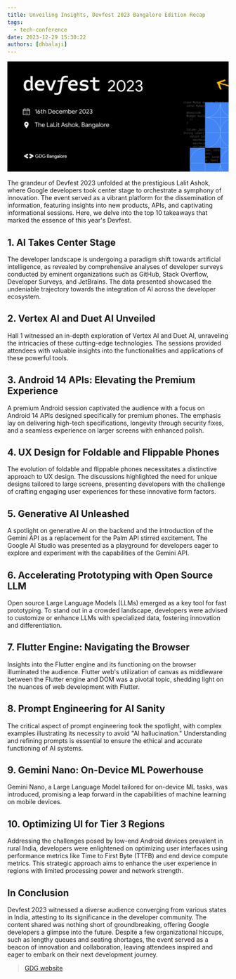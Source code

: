 ```yaml
---
title: Unveiling Insights, Devfest 2023 Bangalore Edition Recap
tags:
  - tech-conference
date: 2023-12-29 15:30:22
authors: [dhbalaji]
---
```


![dev fest 2023 banner](../assets/dev-fest-banner.webp)

The grandeur of Devfest 2023 unfolded at the prestigious Lalit Ashok, where Google developers took center stage to orchestrate a symphony of innovation. The event served as a vibrant platform for the dissemination of information, featuring insights into new products, APIs, and captivating informational sessions. Here, we delve into the top 10 takeaways that marked the essence of this year's Devfest.

## 1. AI Takes Center Stage

The developer landscape is undergoing a paradigm shift towards artificial intelligence, as revealed by comprehensive analyses of developer surveys conducted by eminent organizations such as GitHub, Stack Overflow, Developer Surveys, and JetBrains. The data presented showcased the undeniable trajectory towards the integration of AI across the developer ecosystem.

## 2. Vertex AI and Duet AI Unveiled

Hall 1 witnessed an in-depth exploration of Vertex AI and Duet AI, unraveling the intricacies of these cutting-edge technologies. The sessions provided attendees with valuable insights into the functionalities and applications of these powerful tools.

## 3. Android 14 APIs: Elevating the Premium Experience

A premium Android session captivated the audience with a focus on Android 14 APIs designed specifically for premium phones. The emphasis lay on delivering high-tech specifications, longevity through security fixes, and a seamless experience on larger screens with enhanced polish.

## 4. UX Design for Foldable and Flippable Phones

The evolution of foldable and flippable phones necessitates a distinctive approach to UX design. The discussions highlighted the need for unique designs tailored to large screens, presenting developers with the challenge of crafting engaging user experiences for these innovative form factors.

## 5. Generative AI Unleashed

A spotlight on generative AI on the backend and the introduction of the Gemini API as a replacement for the Palm API stirred excitement. The Google AI Studio was presented as a playground for developers eager to explore and experiment with the capabilities of the Gemini API.

## 6. Accelerating Prototyping with Open Source LLM

Open source Large Language Models (LLMs) emerged as a key tool for fast prototyping. To stand out in a crowded landscape, developers were advised to customize or enhance LLMs with specialized data, fostering innovation and differentiation.

## 7. Flutter Engine: Navigating the Browser

Insights into the Flutter engine and its functioning on the browser illuminated the audience. Flutter web's utilization of canvas as middleware between the Flutter engine and DOM was a pivotal topic, shedding light on the nuances of web development with Flutter.

## 8. Prompt Engineering for AI Sanity

The critical aspect of prompt engineering took the spotlight, with complex examples illustrating its necessity to avoid "AI hallucination." Understanding and refining prompts is essential to ensure the ethical and accurate functioning of AI systems.

## 9. Gemini Nano: On-Device ML Powerhouse

Gemini Nano, a Large Language Model tailored for on-device ML tasks, was introduced, promising a leap forward in the capabilities of machine learning on mobile devices.

## 10. Optimizing UI for Tier 3 Regions

Addressing the challenges posed by low-end Android devices prevalent in rural India, developers were enlightened on optimizing user interfaces using performance metrics like Time to First Byte (TTFB) and end device compute metrics. This strategic approach aims to enhance the user experience in regions with limited processing power and network strength.

## In Conclusion

Devfest 2023 witnessed a diverse audience converging from various states in India, attesting to its significance in the developer community. The content shared was nothing short of groundbreaking, offering Google developers a glimpse into the future. Despite a few organizational hiccups, such as lengthy queues and seating shortages, the event served as a beacon of innovation and collaboration, leaving attendees inspired and eager to embark on their next development journey.

> [GDG website](https://gdg.community.dev/events/details/google-gdg-bangalore-presents-devfest-bangalore-2023/)
